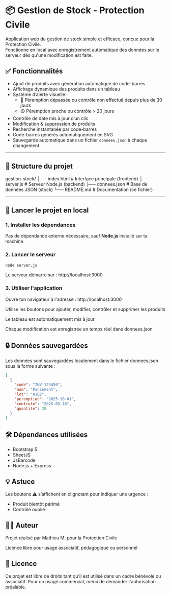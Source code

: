 # 📦 Gestion de Stock - Protection Civile

Application web de gestion de stock simple et efficace, conçue pour la Protection Civile.  
Fonctionne en local avec enregistrement automatique des données sur le serveur dès qu'une modification est faite.

## ✅ Fonctionnalités

- Ajout de produits avec génération automatique de code-barres
- Affichage dynamique des produits dans un tableau
- Système d’alerte visuelle :
  - 🔴 Péremption dépassée ou contrôle non effectué depuis plus de 30 jours
  - 🟡 Péremption proche ou contrôle > 20 jours
- Contrôle de date mis à jour d’un clic
- Modification & suppression de produits
- Recherche instantanée par code-barres
- Code-barres générés automatiquement en SVG
- Sauvegarde automatique dans un fichier `donnees.json` à chaque changement

---

## 📁 Structure du projet

gestion-stock/
├── index.html # Interface principale (frontend)
├── server.js # Serveur Node.js (backend)
├── donnees.json # Base de données JSON (stock)
└── README.md # Documentation (ce fichier)

---

## 🚀 Lancer le projet en local

### 1. Installer les dépendances

Pas de dépendance externe nécessaire, sauf **Node.js** installé sur ta machine.

### 2. Lancer le serveur

```bash
node server.js
```

Le serveur démarre sur : http://localhost:3000

### 3. Utiliser l'application

Ouvre ton navigateur à l'adresse : http://localhost:3000

Utilise les boutons pour ajouter, modifier, contrôler et supprimer les produits

Le tableau est automatiquement mis à jour

Chaque modification est enregistrée en temps réel dans donnees.json

## 🔒 Données sauvegardées

Les données sont sauvegardées localement dans le fichier donnees.json sous la forme suivante :

```json
[
  {
    "code": "INV-123456",
    "nom": "Pansement",
    "lot": "A1B2",
    "peremption": "2025-10-01",
    "controle": "2025-05-16",
    "quantite": 20
  }
]
```

## 🛠️ Dépendances utilisées

- Bootstrap 5
- SheetJS
- JsBarcode
- Node.js + Express

## 💡 Astuce

Les boutons ⚠️ s’affichent en clignotant pour indiquer une urgence :
- Produit bientôt périmé
- Contrôle oublié

## 🧑‍💻 Auteur

Projet réalisé par Mathieu M. pour la Protection Civile

Licence libre pour usage associatif, pédagogique ou personnel

## 📜 Licence

Ce projet est libre de droits tant qu’il est utilisé dans un cadre bénévole ou associatif.
Pour un usage commercial, merci de demander l'autorisation préalable.